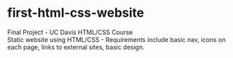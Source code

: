 # first-html-css-website
Final Project - UC Davis HTML/CSS Course</br>
Static website using HTML/CSS - Requirements include basic nav, icons on each page, links to external sites, basic design.

